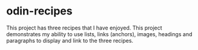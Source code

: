 # odin-recipes
This project has three recipes that I have enjoyed. This project
demonstrates my ability to use lists, links (anchors), images,
headings and paragraphs to display and link to the three recipes.